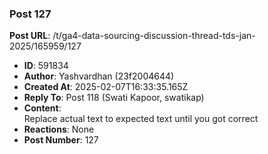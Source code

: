 ### Post 127
**Post URL**: /t/ga4-data-sourcing-discussion-thread-tds-jan-2025/165959/127
- **ID**: 591834
- **Author**: Yashvardhan (23f2004644)
- **Created At**: 2025-02-07T16:33:35.165Z
- **Reply To**: Post 118 (Swati Kapoor, swatikap)
- **Content**:  
  Replace actual text to expected text until you got correct
- **Reactions**: None
- **Post Number**: 127

